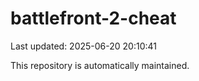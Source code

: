# battlefront-2-cheat

Last updated: 2025-06-20 20:10:41

This repository is automatically maintained.
